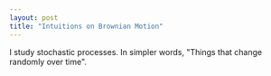```yaml
---
layout: post
title: "Intuitions on Brownian Motion"
---
```


I study stochastic processes. In simpler words, "Things that change randomly over time".
